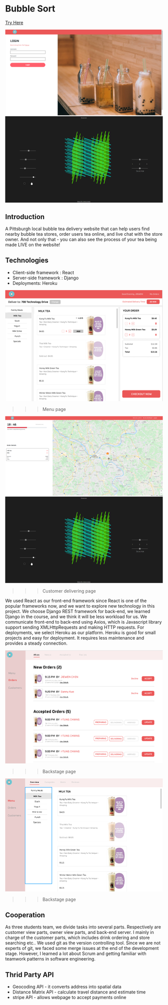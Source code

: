 # Bubble Sort  
[Try Here](https://bubble-sort-drink.herokuapp.com/#/)


![image](
       ./public/picture/bubblesort/img_05.png
       )
![image](
       ./public/picture/random/img_01.png
      )


## Introduction 

A Pittsburgh local bubble tea delivery website that can help users find nearby bubble tea stores, order users tea online, and live chat with the store owner. And not only that - you can also see the process of your tea being made LIVE on the website!

## Technologies 

* Client-side framework : React
* Server-side framework : Django 
* Deployments: Heroku


![image](
      ./public/picture/bubblesort/img_01.png
      )

>>> Menu page

![image](
      ./public/picture/bubblesort/img_03.png
      )
![image](
       ./public/picture/random/img_01.png
      )
>>> Customer delivering page

We used React as our front-end framework since React is one of the popular frameworks now, and we want to explore new technology in this project. We choose Django REST framework for back-end, we learned Django in the course, and we think it will be less workload for us. We communicate front-end to back-end using Axios, which is Javascript library support sending XMLHttpRequests and making HTTP requests. For deployments, we select Heroku as our platform. Heroku is good for small projects and easy for deployment. It requires less maintenance and provides a steady connection.  

![image](
       ./public/picture/bubblesort/img_06.png
      )

>>> Backstage page

![image](
       ./public/picture/bubblesort/img_07.png
      )
>>> Backstage page
## Cooperation 

As three students team, we divide tasks into several parts. Respectively are customer view parts, owner view parts, and back-end server. I mainly in charge of the customer parts, which includes drink ordering and store searching etc.. We used git as the version controlling tool. Since we are not experts of git, we faced some merge issues at the end of the development stage. However, I learned a lot about Scrum and getting familiar with teamwork patterns in software engineering.

## Thrid Party API

* Geocoding API -  it converts address into spatial data
* Distance Matrix API - calculate travel distance and estimate time
* stripe API - allows webpage to accept payments online





